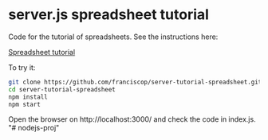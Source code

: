 # server.js spreadsheet tutorial

Code for the tutorial of spreadsheets. See the instructions here:

[Spreadsheet tutorial](https://server.js/tutorials/spreadsheet/)

To try it:

```bash
git clone https://github.com/franciscop/server-tutorial-spreadsheet.git
cd server-tutorial-spreadsheet
npm install
npm start
```

Open the browser on http://localhost:3000/ and check the code in index.js.
"# nodejs-proj" 
